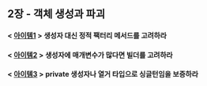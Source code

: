 ## 2장 - 객체 생성과 파괴

#### < [아이템1](https://github.com/ziippy/EffectiveJava/tree/master/src/chatper2/item1) > 생성자 대신 정적 팩터리 메서드를 고려하라

#### < [아이템2](https://github.com/ziippy/EffectiveJava/tree/master/src/chatper2/item2) > 생성자에 매개변수가 많다면 빌더를 고려하라

#### < [아이템3](https://github.com/ziippy/EffectiveJava/tree/master/src/chatper2/item3) > private 생성자나 열거 타입으로 싱글턴임을 보증하라
